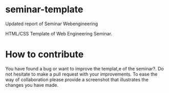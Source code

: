 seminar-template
================
Updated report of Seminar Webengineering

HTML/CSS Template of Web Engineering Seminar.

# How to contribute

You have found a bug or want to improve the templat,e of the seminar?.
Do not hesitate to make a pull request with your improvements. To ease the way of collaboration please provide a screenshot that illustrates the changes you have made.
